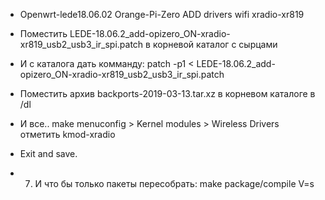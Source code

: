 * Openwrt-lede18.06.02 Orange-Pi-Zero ADD drivers wifi xradio-xr819

* Поместить LEDE-18.06.2_add-opizero_ON-xradio-xr819_usb2_usb3_ir_spi.patch в корневой каталог с сырцами
* И с каталога дать комманду: 
patch -p1 < LEDE-18.06.2_add-opizero_ON-xradio-xr819_usb2_usb3_ir_spi.patch
* Поместить архив backports-2019-03-13.tar.xz в корневом каталоге в /dl
* И все.. 
make menuconfig > Kernel modules > Wireless Drivers отметить <m> kmod-xradio
* Exit and save.
* 7. И что бы только пакеты пересобрать: 
make package/compile V=s

